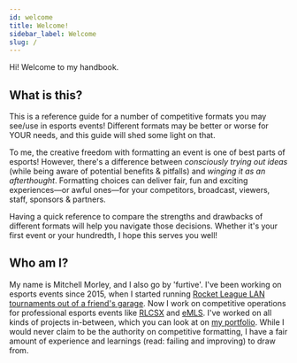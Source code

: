 ```yaml
---
id: welcome
title: Welcome!
sidebar_label: Welcome
slug: /
---
```


Hi!
Welcome to my handbook.

## What is this?

This is a reference guide for a number of competitive formats you may see/use in esports events!
Different formats may be better or worse for YOUR needs, and this guide will shed some light on that.

To me, the creative freedom with formatting an event is one of best parts of esports!
However, there's a difference between *consciously trying out ideas* (while being aware of potential benefits & pitfalls) and *winging it as an afterthought*.
Formatting choices can deliver fair, fun and exciting experiences—or awful ones—for your competitors, broadcast, viewers, staff, sponsors & partners.

Having a quick reference to compare the strengths and drawbacks of different formats will help you navigate those decisions.
Whether it's your first event or your hundredth, I hope this serves you well!

## Who am I?

My name is Mitchell Morley, and I also go by 'furtive'.
I've been working on esports events since 2015, when I started running
 [Rocket League LAN tournaments out of a friend's garage](https://secure.meetupstatic.com/photos/event/a/d/4/d/highres_444404365.jpeg).
Now I work on competitive operations for professional esports events like [RLCSX](https://www.mitchellmorley.com/work/rlcsx-winter-split) and [eMLS](https://www.mitchellmorley.com/work/emls-2021).
I've worked on all kinds of projects in-between, which you can look at on [my portfolio](https://mitchellmorley.com).
While I would never claim to be the authority on competitive formatting, I have a fair amount of experience and learnings (read: failing and improving) to draw from.
